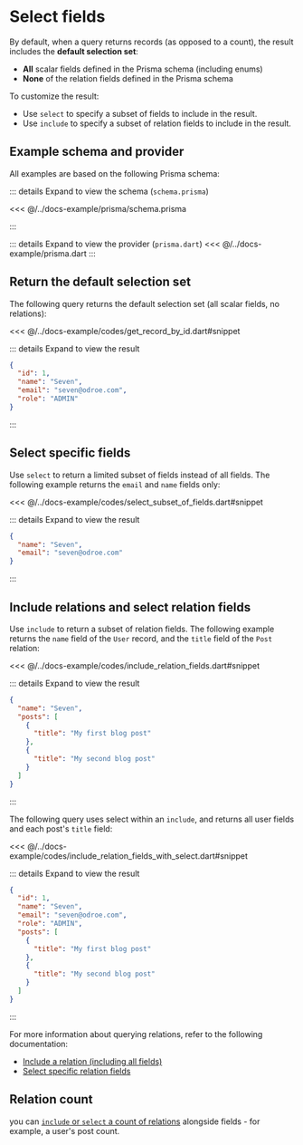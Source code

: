 # Select fields

By default, when a query returns records (as opposed to a count), the result includes the **default selection set**:

- **All** scalar fields defined in the Prisma schema (including enums)
- **None** of the relation fields defined in the Prisma schema

To customize the result:

- Use `select` to specify a subset of fields to include in the result.
- Use `include` to specify a subset of relation fields to include in the result.

## Example schema and provider

All examples are based on the following Prisma schema:

::: details Expand to view the schema (`schema.prisma`)

<<< @/../docs-example/prisma/schema.prisma

:::

::: details Expand to view the provider (`prisma.dart`)
<<< @/../docs-example/prisma.dart
:::

## Return the default selection set

The following query returns the default selection set (all scalar fields, no relations):

<<< @/../docs-example/codes/get_record_by_id.dart#snippet

::: details Expand to view the result

```json
{
  "id": 1,
  "name": "Seven",
  "email": "seven@odroe.com",
  "role": "ADMIN"
}
```

:::

## Select specific fields

Use `select` to return a limited subset of fields instead of all fields. The following example returns the `email` and `name` fields only:

<<< @/../docs-example/codes/select_subset_of_fields.dart#snippet

::: details Expand to view the result

```json
{
  "name": "Seven",
  "email": "seven@odroe.com"
}
```

:::

## Include relations and select relation fields

Use `include` to return a subset of relation fields. The following example returns the `name` field of the `User` record, and the `title` field of the `Post` relation:

<<< @/../docs-example/codes/include_relation_fields.dart#snippet

::: details Expand to view the result

```json
{
  "name": "Seven",
  "posts": [
    {
      "title": "My first blog post"
    },
    {
      "title": "My second blog post"
    }
  ]
}
```

:::

The following query uses select within an `include`, and returns all user fields and each post's `title` field:

<<< @/../docs-example/codes/include_relation_fields_with_select.dart#snippet

::: details Expand to view the result

```json
{
  "id": 1,
  "name": "Seven",
  "email": "seven@odroe.com",
  "role": "ADMIN",
  "posts": [
    {
      "title": "My first blog post"
    },
    {
      "title": "My second blog post"
    }
  ]
}
```

:::

For more information about querying relations, refer to the following documentation:

- [Include a relation (including all fields)](./relation-queries.md#include-all-fields-for-a-specific-relation)
- [Select specific relation fields](./relation-queries.md#select-specific-relation-fields)

## Relation count

you can [`include` or `select` a count of relations](./aggregation-grouping-summarizing#count-relations) alongside fields - for example, a user's post count.
